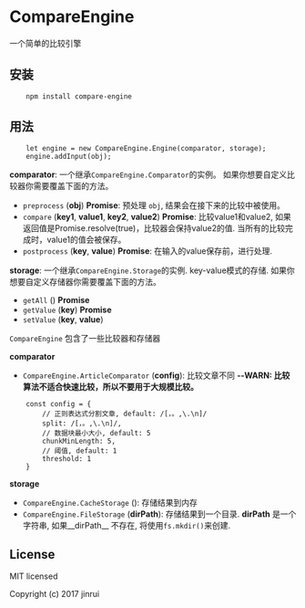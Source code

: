 # CompareEngine
一个简单的比较引擎

## 安装
```
    npm install compare-engine
```
## 用法
```
    let engine = new CompareEngine.Engine(comparator, storage);
    engine.addInput(obj);
```
__comparator__: 一个继承`CompareEngine.Comparator`的实例。 如果你想要自定义比较器你需要覆盖下面的方法。
* `preprocess` (__obj__) __Promise__: 预处理 `obj`, 结果会在接下来的比较中被使用。
* `compare` (__key1__, __value1__, __key2__, __value2__) __Promise__: 比较value1和value2, 如果返回值是Promise.resolve(true)，比较器会保持value2的值. 当所有的比较完成时，value1的值会被保存。
* `postprocess` (__key__, __value__) __Promise__: 在输入的value保存前，进行处理.

__storage__: 一个继承`CompareEngine.Storage`的实例. key-value模式的存储. 如果你想要自定义存储器你需要覆盖下面的方法。
* `getAll` () __Promise__
* `getValue` (__key__) __Promise__
* `setValue` (__key__, __value__)

`CompareEngine` 包含了一些比较器和存储器

__comparator__
* `CompareEngine.ArticleComparator` (__config__): 比较文章不同
__--WARN: 比较算法不适合快速比较，所以不要用于大规模比较。__
```
    const config = {
        // 正则表达式分割文章, default: /[，。,\.\n]/
        split: /[，。,\.\n]/,
        // 数据块最小大小, default: 5
        chunkMinLength: 5,
        // 阈值, default: 1
        threshold: 1
    }
```

__storage__
* `CompareEngine.CacheStorage` (): 存储结果到内存
* `CompareEngine.FileStorage` (__dirPath__): 存储结果到一个目录. __dirPath__ 是一个字符串, 如果__dirPath__ 不存在, 将使用`fs.mkdir()`来创建.


## License
MIT licensed

Copyright (c) 2017 jinrui
